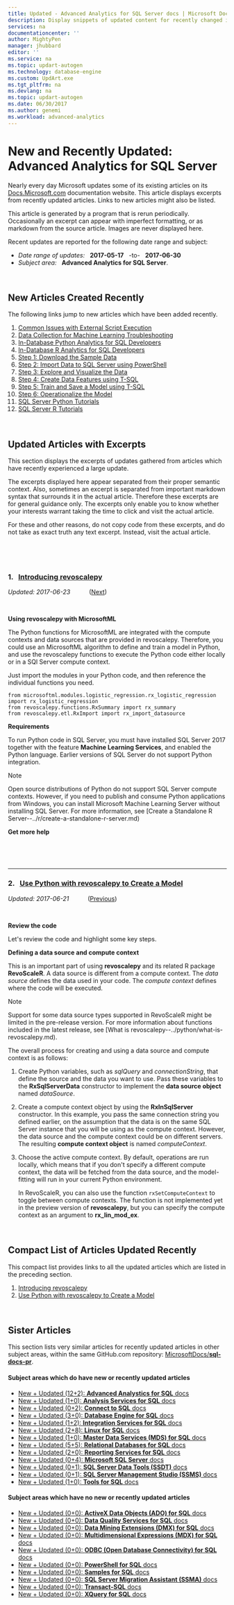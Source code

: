 ```yaml
---
title: Updated - Advanced Analytics for SQL Server docs | Microsoft Docs
description: Display snippets of updated content for recently changed in documentation, for Advanced Analytics for Microsoft SQL Server.
services: na
documentationcenter: ''
author: MightyPen
manager: jhubbard
editor: ''
ms.service: na
ms.topic: updart-autogen
ms.technology: database-engine
ms.custom: UpdArt.exe
ms.tgt_pltfrm: na
ms.devlang: na
ms.topic: updart-autogen
ms.date: 06/30/2017
ms.author: genemi
ms.workload: advanced-analytics
---
```

# New and Recently Updated: Advanced Analytics for SQL Server



Nearly every day Microsoft updates some of its existing articles on its [Docs.Microsoft.com](http://docs.microsoft.com/) documentation website. This article displays excerpts from recently updated articles. Links to new articles might also be listed.

This article is generated by a program that is rerun periodically. Occasionally an excerpt can appear with imperfect formatting, or as markdown from the source article. Images are never displayed here.

Recent updates are reported for the following date range and subject:



- *Date range of updates:* &nbsp; **2017-05-17** &nbsp; -to- &nbsp; **2017-06-30**
- *Subject area:* &nbsp; **Advanced Analytics for SQL Server**.




&nbsp;

## New Articles Created Recently

The following links jump to new articles which have been added recently.


1. [Common Issues with External Script Execution](common-issues-external-script-execution.md)
2. [Data Collection for Machine Learning Troubleshooting](data-collection-ml-troubleshooting-process.md)
3. [In-Database Python Analytics for SQL Developers](tutorials/sqldev-in-database-python-for-sql-developers.md)
4. [In-Database R Analytics for SQL Developers](tutorials/sqldev-in-database-r-for-sql-developers.md)
5. [Step 1: Download the Sample Data](tutorials/sqldev-py1-download-the-sample-data.md)
6. [Step 2: Import Data to SQL Server using PowerShell](tutorials/sqldev-py2-import-data-to-sql-server-using-powershell.md)
7. [Step 3: Explore and Visualize the Data](tutorials/sqldev-py3-explore-and-visualize-the-data.md)
8. [Step 4: Create Data Features using T-SQL](tutorials/sqldev-py4-create-data-features-using-t-sql.md)
9. [Step 5: Train and Save a Model using T-SQL](tutorials/sqldev-py5-train-and-save-a-model-using-t-sql.md)
10. [Step 6: Operationalize the Model](tutorials/sqldev-py6-operationalize-the-model.md)
11. [SQL Server Python Tutorials](tutorials/sql-server-python-tutorials.md)
12. [SQL Server R Tutorials](tutorials/sql-server-r-tutorials.md)



&nbsp;

## Updated Articles with Excerpts

This section displays the excerpts of updates gathered from articles which have recently experienced a large update.

The excerpts displayed here appear separated from their proper semantic context. Also, sometimes an excerpt is separated from important markdown syntax that surrounds it in the actual article. Therefore these excerpts are for general guidance only. The excerpts only enable you to know whether your interests warrant taking the time to click and visit the actual article.

For these and other reasons, do not copy code from these excerpts, and do not take as exact truth any text excerpt. Instead, visit the actual article.



&nbsp;

&nbsp;

<a name="TitleNum_1"/>

### 1. &nbsp; [Introducing revoscalepy](python/what-is-revoscalepy.md)

*Updated: 2017-06-23* &nbsp; &nbsp; &nbsp; &nbsp; &nbsp;  ([Next](#TitleNum_2))

<!-- Source markdown line 112.  ms.author= "jeannt".  -->

&nbsp;


<!-- git diff --ignore-all-space --unified=0 cab7330ac9944508aaa360e00cbc2e866455776d 33f4e0e2421fa79fc11931dc7f29bff4432c6f5a  (PR=2171  ,  Filename=what-is-revoscalepy.md  ,  Dirpath=docs\advanced-analytics\python\  ,  MergeCommitSha40=7d2dbe0bdc4cbd05f11eacf938b35a9c35ace2e7) -->



**Using revoscalepy with MicrosoftML**


The Python functions for MicrosoftML are integrated with the compute contexts and data sources that are provided in revoscalepy. Therefore, you could use an MicrosoftML algorithm to define and train a model in Python, and use the revoscalepy functions to execute the Python code either locally or in a SQl Server compute context.

Just import the modules in your Python code, and then reference the individual functions you need.

```
from microsoftml.modules.logistic_regression.rx_logistic_regression import rx_logistic_regression
from revoscalepy.functions.RxSummary import rx_summary
from revoscalepy.etl.RxImport import rx_import_datasource
```

**Requirements**


To run Python code in SQL Server, you must have installed SQL Server 2017 together with the feature **Machine Learning Services**, and enabled the Python language. Earlier versions of SQL Server do not support Python integration.

> [!NOTE]
> Open source distributions of Python do not support SQL Server compute contexts. However, if you need to publish and consume Python applications from Windows, you can install Microsoft Machine Learning Server without installing SQL Server. For more information, see [Create a Standalone R Server--../r/create-a-standalone-r-server.md)

**Get more help**





&nbsp;

&nbsp;

---

<a name="TitleNum_2"/>

### 2. &nbsp; [Use Python with revoscalepy to Create a Model](tutorials/use-python-revoscalepy-to-create-model.md)

*Updated: 2017-06-21* &nbsp; &nbsp; &nbsp; &nbsp; &nbsp;  ([Previous](#TitleNum_1))

<!-- Source markdown line 119.  ms.author= "jeannt".  -->

&nbsp;


<!-- git diff --ignore-all-space --unified=0 0886939f86fe12d7ff7b339689a02c7fc75e0786 23dd469349a05d535063aab3c14aec152ed2cd7b  (PR=2141  ,  Filename=use-python-revoscalepy-to-create-model.md  ,  Dirpath=docs\advanced-analytics\tutorials\  ,  MergeCommitSha40=76839e39427e24688609353b8708d59fee772d28) -->



**Review the code**


Let's review the code and highlight some key steps.

**Defining a data source and compute context**


This is an important part of using **revoscalepy** and its related R package **RevoScaleR**. A data source is different from a compute context. The _data source_ defines the data used in your code. The _compute context_ defines where the code will be executed.

> [!NOTE]
> Support for some data source types supported in RevoScaleR might be limited in the pre-release version. For more information about functions included in the latest release, see [What is revoscalepy--../python/what-is-revoscalepy.md).

The overall process for creating and using a data source and compute context is as follows:

1. Create Python variables, such as _sqlQuery_ and _connectionString_, that define the source and the data you want to use. Pass these variables to the **RxSqlServerData** constructor to  implement the **data source object** named _dataSource_.
2. Create a compute context object by using the **RxInSqlServer** constructor. In this example, you pass the same connection string you defined earlier, on the assumption that the data is on the same SQL Server instance that you will be using as the compute context. However, the data source and the compute context could be on different servers. The resulting **compute context object** is named _computeContext_.
3. Choose the active compute context. By default, operations are run locally, which means that if you don't specify a different compute context, the data will be fetched from the data source, and the model-fitting will run in your current Python environment.

    In RevoScaleR, you can also use the function `rxSetComputeContext` to toggle between compute contexts. The function is not implemented yet in the preview version of **revoscalepy**, but you can specify the compute context as an argument to **rx_lin_mod_ex**.





&nbsp;

<a name="compactupdatedlist"/>

## Compact List of Articles Updated Recently

This compact list provides links to all the updated articles which are listed in the preceding section.

1. [Introducing revoscalepy](#TitleNum_1)
2. [Use Python with revoscalepy to Create a Model](#TitleNum_2)



<a name="sisters2"/>

&nbsp;

## Sister Articles

This section lists very similar articles for recently updated articles in other subject areas, within the same GitHub.com repository: [MicrosoftDocs/**sql-docs-pr**](https://github.com/microsoftdocs/sql-docs-pr/).

<!--  20170630-1150  -->

#### Subject areas which do have new or recently updated articles

- [New + Updated (12+2): **Advanced Analystics for SQL** docs](/sql/advanced-analytics-new-updated-sql-docs-pr)
- [New + Updated (1+0):  **Analysis Services for SQL** docs](/sql/analysis-services-new-updated-sql-docs-pr)
- [New + Updated (0+2):  **Connect to SQL** docs](/sql/connect-new-updated-sql-docs-pr)
- [New + Updated (3+0):  **Database Engine for SQL** docs](/sql/database-engine-new-updated-sql-docs-pr)
- [New + Updated (1+2):  **Integration Services for SQL** docs](/sql/integration-services-new-updated-sql-docs-pr)
- [New + Updated (2+8):  **Linux for SQL** docs](/sql/linux-new-updated-sql-docs-pr)
- [New + Updated (1+0):  **Master Data Services (MDS) for SQL** docs](/sql/master-data-services-new-updated-sql-docs-pr)
- [New + Updated (5+5):  **Relational Databases for SQL** docs](/sql/relational-databases-new-updated-sql-docs-pr)
- [New + Updated (2+0):  **Reporting Services for SQL** docs](/sql/reporting-services-new-updated-sql-docs-pr)
- [New + Updated (0+4):  **Microsoft SQL Server** docs](/sql/sql-server-new-updated-sql-docs-pr)
- [New + Updated (0+1):  **SQL Server Data Tools (SSDT)** docs](/sql/ssdt-new-updated-sql-docs-pr)
- [New + Updated (0+1):  **SQL Server Management Studio (SSMS)** docs](/sql/ssms-new-updated-sql-docs-pr)
- [New + Updated (1+0):  **Tools for SQL** docs](/sql/tools-new-updated-sql-docs-pr)


#### Subject areas which have no new or recently updated articles

- [New + Updated (0+0): **ActiveX Data Objects (ADO) for SQL** docs](/sql/ado-new-updated-sql-docs-pr)
- [New + Updated (0+0): **Data Quality Services for SQL** docs](/sql/data-quality-services-new-updated-sql-docs-pr)
- [New + Updated (0+0): **Data Mining Extensions (DMX) for SQL** docs](/sql/dmx-new-updated-sql-docs-pr)
- [New + Updated (0+0): **Multidimensional Expressions (MDX) for SQL** docs](/sql/mdx-new-updated-sql-docs-pr)
- [New + Updated (0+0): **ODBC (Open Database Connectivity) for SQL** docs](/sql/odbc-new-updated-sql-docs-pr)
- [New + Updated (0+0): **PowerShell for SQL** docs](/sql/powershell-new-updated-sql-docs-pr)
- [New + Updated (0+0): **Samples for SQL** docs](/sql/sample-new-updated-sql-docs-pr)
- [New + Updated (0+0): **SQL Server Migration Assistant (SSMA)** docs](/sql/ssma-new-updated-sql-docs-pr)
- [New + Updated (0+0): **Transact-SQL** docs](/sql/t-sql-new-updated-sql-docs-pr)
- [New + Updated (0+0): **XQuery for SQL** docs](/sql/xquery-new-updated-sql-docs-pr)


&nbsp;

